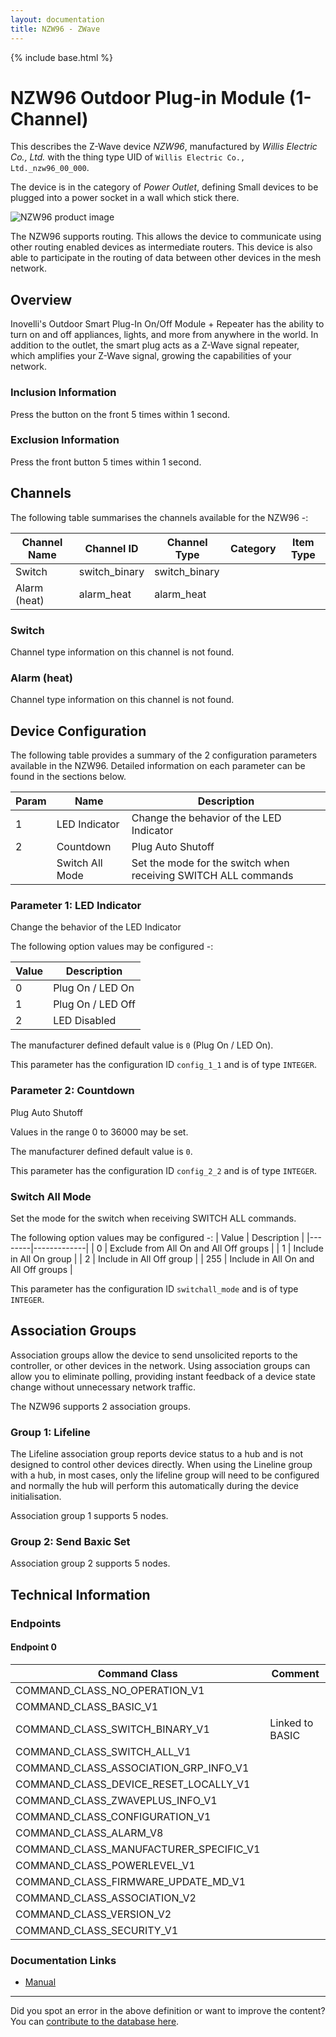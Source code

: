 ```yaml
---
layout: documentation
title: NZW96 - ZWave
---
```


{% include base.html %}

# NZW96 Outdoor Plug-in Module (1-Channel)
This describes the Z-Wave device *NZW96*, manufactured by *Willis Electric Co., Ltd.* with the thing type UID of ```Willis Electric Co., Ltd._nzw96_00_000```.

The device is in the category of *Power Outlet*, defining Small devices to be plugged into a power socket in a wall which stick there.

![NZW96 product image](https://opensmarthouse.org/assets/zwave/attachments/757/NZW96.jpeg)


The NZW96 supports routing. This allows the device to communicate using other routing enabled devices as intermediate routers.  This device is also able to participate in the routing of data between other devices in the mesh network.

## Overview

Inovelli's Outdoor Smart Plug-In On/Off Module + Repeater has the ability to turn on and off appliances, lights, and more from anywhere in the world. In addition to the outlet, the smart plug acts as a Z-Wave signal repeater, which amplifies your Z-Wave signal, growing the capabilities of your network.

### Inclusion Information

Press the button on the front 5 times within 1 second.

### Exclusion Information

Press the front button 5 times within 1 second.

## Channels

The following table summarises the channels available for the NZW96 -:

| Channel Name | Channel ID | Channel Type | Category | Item Type |
|--------------|------------|--------------|----------|-----------|
| Switch | switch_binary | switch_binary |  |  | 
| Alarm (heat) | alarm_heat | alarm_heat |  |  | 

### Switch
Channel type information on this channel is not found.

### Alarm (heat)
Channel type information on this channel is not found.



## Device Configuration

The following table provides a summary of the 2 configuration parameters available in the NZW96.
Detailed information on each parameter can be found in the sections below.

| Param | Name  | Description |
|-------|-------|-------------|
| 1 | LED Indicator | Change the behavior of the LED Indicator |
| 2 | Countdown | Plug Auto Shutoff |
|  | Switch All Mode | Set the mode for the switch when receiving SWITCH ALL commands |

### Parameter 1: LED Indicator

Change the behavior of the LED Indicator

The following option values may be configured -:

| Value  | Description |
|--------|-------------|
| 0 | Plug On / LED On |
| 1 | Plug On / LED Off |
| 2 | LED Disabled |

The manufacturer defined default value is ```0``` (Plug On / LED On).

This parameter has the configuration ID ```config_1_1``` and is of type ```INTEGER```.


### Parameter 2: Countdown

Plug Auto Shutoff

Values in the range 0 to 36000 may be set.

The manufacturer defined default value is ```0```.

This parameter has the configuration ID ```config_2_2``` and is of type ```INTEGER```.

### Switch All Mode

Set the mode for the switch when receiving SWITCH ALL commands.

The following option values may be configured -:
| Value  | Description |
|--------|-------------|
| 0 | Exclude from All On and All Off groups |
| 1 | Include in All On group |
| 2 | Include in All Off group |
| 255 | Include in All On and All Off groups |

This parameter has the configuration ID ```switchall_mode``` and is of type ```INTEGER```.


## Association Groups

Association groups allow the device to send unsolicited reports to the controller, or other devices in the network. Using association groups can allow you to eliminate polling, providing instant feedback of a device state change without unnecessary network traffic.

The NZW96 supports 2 association groups.

### Group 1: Lifeline

The Lifeline association group reports device status to a hub and is not designed to control other devices directly. When using the Lineline group with a hub, in most cases, only the lifeline group will need to be configured and normally the hub will perform this automatically during the device initialisation.

Association group 1 supports 5 nodes.

### Group 2: Send Baxic Set


Association group 2 supports 5 nodes.

## Technical Information

### Endpoints

#### Endpoint 0

| Command Class | Comment |
|---------------|---------|
| COMMAND_CLASS_NO_OPERATION_V1| |
| COMMAND_CLASS_BASIC_V1| |
| COMMAND_CLASS_SWITCH_BINARY_V1| Linked to BASIC|
| COMMAND_CLASS_SWITCH_ALL_V1| |
| COMMAND_CLASS_ASSOCIATION_GRP_INFO_V1| |
| COMMAND_CLASS_DEVICE_RESET_LOCALLY_V1| |
| COMMAND_CLASS_ZWAVEPLUS_INFO_V1| |
| COMMAND_CLASS_CONFIGURATION_V1| |
| COMMAND_CLASS_ALARM_V8| |
| COMMAND_CLASS_MANUFACTURER_SPECIFIC_V1| |
| COMMAND_CLASS_POWERLEVEL_V1| |
| COMMAND_CLASS_FIRMWARE_UPDATE_MD_V1| |
| COMMAND_CLASS_ASSOCIATION_V2| |
| COMMAND_CLASS_VERSION_V2| |
| COMMAND_CLASS_SECURITY_V1| |

### Documentation Links

* [Manual](https://www.opensmarthouse.org/zwavedatabase/757/NZW96--Manual-v2-compressed.pdf)

---

Did you spot an error in the above definition or want to improve the content?
You can [contribute to the database here](https://www.opensmarthouse.org/zwavedatabase/757).
